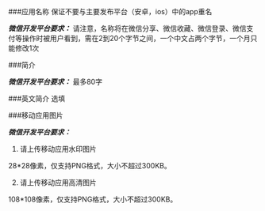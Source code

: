 ###应用名称
保证不要与主要发布平台（安卓，ios）中的app重名

***微信开发平台要求：***
请注意，名称将在微信分享、微信收藏、微信登录、微信支付等操作时被用户看到，需在2到20个字节之间，一个中文占两个字节，一个月只能修改1次

###简介

***微信开发平台要求：***
最多80字

###英文简介
选填

###移动应用图片

***微信开发平台要求：***
1. 请上传移动应用水印图片
 
28*28像素，仅支持PNG格式，大小不超过300KB。

2. 请上传移动应用高清图片 

108*108像素，仅支持PNG格式，大小不超过300KB。